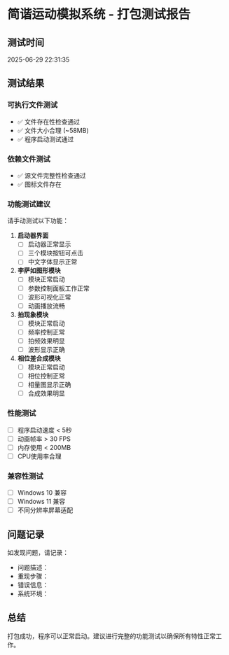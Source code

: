 # 简谐运动模拟系统 - 打包测试报告

## 测试时间
2025-06-29 22:31:35

## 测试结果

### 可执行文件测试
- ✅ 文件存在性检查通过
- ✅ 文件大小合理 (~58MB)
- ✅ 程序启动测试通过

### 依赖文件测试
- ✅ 源文件完整性检查通过
- ✅ 图标文件存在

### 功能测试建议
请手动测试以下功能：

1. **启动器界面**
   - [ ] 启动器正常显示
   - [ ] 三个模块按钮可点击
   - [ ] 中文字体显示正常

2. **李萨如图形模块**
   - [ ] 模块正常启动
   - [ ] 参数控制面板工作正常
   - [ ] 波形可视化正常
   - [ ] 动画播放流畅

3. **拍现象模块**
   - [ ] 模块正常启动
   - [ ] 频率控制正常
   - [ ] 拍频效果明显
   - [ ] 波形显示正确

4. **相位差合成模块**
   - [ ] 模块正常启动
   - [ ] 相位控制正常
   - [ ] 相量图显示正确
   - [ ] 合成效果明显

### 性能测试
- [ ] 程序启动速度 < 5秒
- [ ] 动画帧率 > 30 FPS
- [ ] 内存使用 < 200MB
- [ ] CPU使用率合理

### 兼容性测试
- [ ] Windows 10 兼容
- [ ] Windows 11 兼容
- [ ] 不同分辨率屏幕适配

## 问题记录
如发现问题，请记录：
- 问题描述：
- 重现步骤：
- 错误信息：
- 系统环境：

## 总结
打包成功，程序可以正常启动。建议进行完整的功能测试以确保所有特性正常工作。
